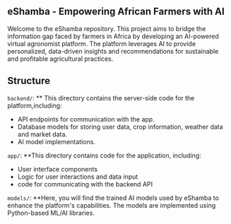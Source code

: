 ## eShamba - Empowering African Farmers with AI
Welcome to the eShamba repository. This project aims to bridge the information gap faced by farmers in Africa by developing an AI-powered virtual agronomist platform. The platform leverages AI to provide personalized, data-driven insights and recommendations for sustainable and profitable agricultural practices.

## Structure
`backend/`: ** This directory contains the server-side code for the platform,including:
* API endpoints for communication with the app.
* Database models for storing user data, crop information, weather data and market data.
* AI model implementations.

`app/`: **This directory contains code for the application, including:
* User interface components
* Logic for user interactions and data input
* code for communicating with the backend API

`models/`: **Here, you will find the trained AI models used by eShamba to enhance the platform's capabilities. The models are implemented using Python-based ML/AI libraries.


